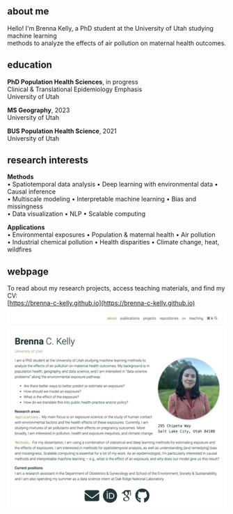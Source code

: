 ## about me
Hello! I'm Brenna Kelly, a PhD student at the University of Utah studying machine learning  
methods to analyze the effects of air pollution on maternal health outcomes.

## education
**PhD Population Health Sciences**, in progress  
Clinical & Translational Epidemiology Emphasis  
University of Utah

**MS Geography**, 2023  
University of Utah  

**BUS Population Health Science**, 2021  
University of Utah  

## research interests  
**Methods**  
•	Spatiotemporal data analysis • Deep learning with environmental data • Causal inference  
•	Multiscale modeling • Interpretable machine learning • Bias and missingness  
•	Data visualization • NLP • Scalable computing  

**Applications**  
•	Environmental exposures • Population & maternal health • Air pollution  
•	Industrial chemical pollution • Health disparities • Climate change, heat, wildfires

## webpage
To read about my research projects, access teaching materials, and find my CV:  
[https://brenna-c-kelly.github.io](https://brenna-c-kelly.github.io)
<p align="left">
<img src="readme_preview/webpage_preview.png" width=600>
</p>
